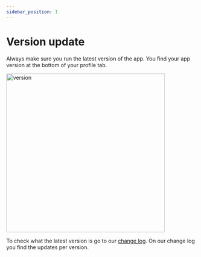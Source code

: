 ```yaml
---
sidebar_position: 1
---
```


# Version update

Always make sure you run the latest version of the app. You find your app version at the bottom of your profile tab. 

<img src="/register/version.png" alt="version" width="420"/>

To check what the latest version is go to our [change log](/docs/changelog). On our change log you find the updates per version.
